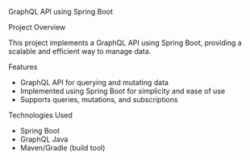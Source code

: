 GraphQL API using Spring Boot

Project Overview

This project implements a GraphQL API using Spring Boot, providing a scalable and efficient way to manage data.

Features

- GraphQL API for querying and mutating data
- Implemented using Spring Boot for simplicity and ease of use
- Supports queries, mutations, and subscriptions

Technologies Used

- Spring Boot
- GraphQL Java
- Maven/Gradle (build tool)
